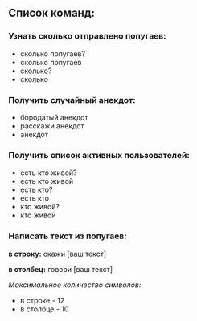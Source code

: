 ## Список команд:


### Узнать сколько отправлено попугаев:
- сколько попугаев?
- сколько попугаев
- сколько?
- сколько

### Получить случайный анекдот:
- бородатый анекдот
- расскажи анекдот
- анекдот

### Получить список активных пользователей:
- есть кто живой?
- есть кто живой
- есть кто?
- есть кто
- кто живой?
- кто живой

### Написать текст из попугаев:

**в строку:** скажи [ваш текст]

**в столбец:** говори [ваш текст]

*Максимальное количество символов:*
- в строке - 12
- в столбце - 10
